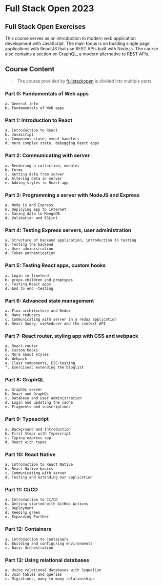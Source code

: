 # Full Stack Open 2023

## Full Stack Open Exercises

This course serves as an introduction to modern web application development with JavaScript. The main focus is on building single page applications with ReactJS that use REST APIs built with Node.js. The course also contains a section on GraphQL, a modern alternative to REST APIs.

## Course Content
> The course provided by [fullstackopen](https://fullstackopen.com) is divided into multiple parts.
### Part 0: Fundamentals of Web apps 
    a. General info
    b. Fundamentals of Web apps

### Part 1: Introduction to React
    a. Introduction to React
    b. Javascript
    c. Component state, event handlers
    d. more complex state, debugging React apps

### Part 2: Communicating with server

    a. Rendering a collection, modules
    b. Forms
    c. Getting data from server
    d. Altering data in server
    e. Adding styles to React app

### Part 3: Programming a server with NodeJS and Express

    a. Node.js and Express
    b. Deploying app to internet
    c. Saving data to MongoDB
    d. Validation and ESLint

### Part 4: Testing Express servers, user administration

    a. Structure of backend application, introduction to testing
    b. Testing the backend
    c. User administration
    d. Token authentication

### Part 5: Testing React apps, custom hooks

    a. Login in frontend
    b. props.children and proptypes
    c. Testing React apps
    d. End to end -testing

### Part 6: Advanced state management

    a. Flux-architecture and Redux
    b. Many reducers
    c. Communicating with server in a redux application
    d. React Query, useReducer and the context API

### Part 7: React router, styling app with CSS and webpack

    a. React-router
    b. Custom hooks
    c. More about styles
    d. Webpack
    e. Class components, E2E-testing
    f. Exercises: extending the bloglist

### Part 8: GraphQL

    a. GraphQL-server
    b. React and GraphQL
    c. Database and user administration
    d. Login and updating the cache
    e. Fragments and subscriptions

### Part 9: Typescript

    a. Background and Introduction
    b. First Steps with Typescript
    c. Typing express app
    d. React with types

### Part 10: React Native

    a. Introduction to React Native
    b. React Native basics
    c. Communicating with server
    d. Testing and extending our application

### Part 11: CI/CD

    a. Introduction to CI/CD
    b. Getting started with GitHub Actions
    c. Deployment
    d. Keeping green
    e. Expanding Further

### Part 12: Containers

    a. Introduction to Containers
    b. Building and configuring environments
    c. Basic Orchestration

### Part 13: Using relational databases

    a. Using relational databases with Sequelize
    b. Join tables and queries
    c. Migrations, many-to-many relationships